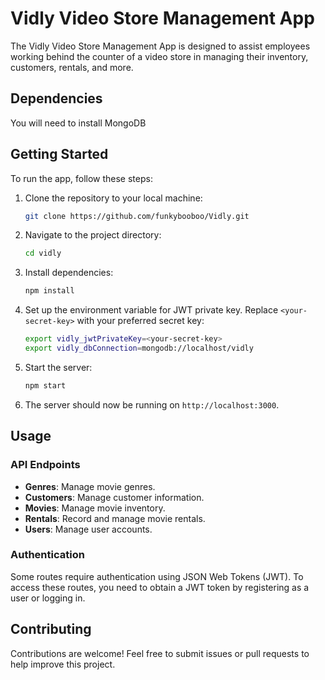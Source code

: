# Vidly Video Store Management App

The Vidly Video Store Management App is designed to assist employees working behind the counter of a video store in managing their inventory, customers, rentals, and more.

## Dependencies

You will need to install MongoDB

## Getting Started

To run the app, follow these steps:

1. Clone the repository to your local machine:

    ```bash
    git clone https://github.com/funkybooboo/Vidly.git
    ```

2. Navigate to the project directory:

    ```bash
    cd vidly
    ```

3. Install dependencies:

    ```bash
    npm install
    ```

4. Set up the environment variable for JWT private key. Replace `<your-secret-key>` with your preferred secret key:

    ```bash
    export vidly_jwtPrivateKey=<your-secret-key>
    export vidly_dbConnection=mongodb://localhost/vidly
    ```

5. Start the server:

    ```bash
    npm start
    ```

6. The server should now be running on `http://localhost:3000`.

## Usage

### API Endpoints

- **Genres**: Manage movie genres.
- **Customers**: Manage customer information.
- **Movies**: Manage movie inventory.
- **Rentals**: Record and manage movie rentals.
- **Users**: Manage user accounts.

### Authentication

Some routes require authentication using JSON Web Tokens (JWT). 
To access these routes, you need to obtain a JWT token by registering as a user or logging in.

## Contributing

Contributions are welcome! Feel free to submit issues or pull requests to help improve this project.
